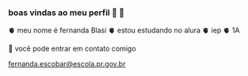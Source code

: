 ### boas vindas ao meu perfil 🤝 🙂

🫀 meu nome é fernanda Blasi
🫀 estou estudando no alura
🫀 iep
🫀 1A


🖤 você pode entrar em contato comigo 

fernanda.escobar@escola.pr.gov.br



